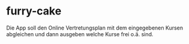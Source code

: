 # furry-cake
Die App soll den Online Vertretungsplan mit dem eingegebenen Kursen abgleichen und dann ausgeben welche Kurse frei o.ä. sind. 
